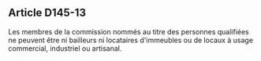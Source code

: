 Article D145-13
----
Les membres de la commission nommés au titre des personnes qualifiées ne peuvent
être ni bailleurs ni locataires d'immeubles ou de locaux à usage commercial,
industriel ou artisanal.
